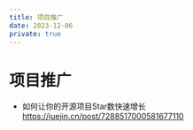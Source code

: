 ```yaml
---
title: 项目推广
date: 2023-12-06
private: true
---
```

# 项目推广
- 如何让你的开源项目Star数快速增长 https://juejin.cn/post/7288517000581677110